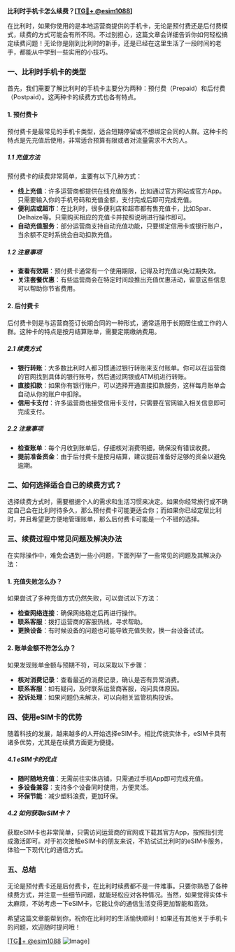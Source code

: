 **比利时手机卡怎么续费？[[TG💪+ @esim1088](https://t.me/s/esim1088)]**

在比利时，如果你使用的是本地运营商提供的手机卡，无论是预付费还是后付费模式，续费的方式可能会有所不同。不过别担心，这篇文章会详细告诉你如何轻松搞定续费问题！无论你是刚到比利时的新手，还是已经在这里生活了一段时间的老手，都能从中学到一些实用的小技巧。

### **一、比利时手机卡的类型**
首先，我们需要了解比利时的手机卡主要分为两种：预付费（Prepaid）和后付费（Postpaid）。这两种卡的续费方式也各有特点。

#### **1. 预付费卡**
预付费卡是最常见的手机卡类型，适合短期停留或不想绑定合同的人群。这种卡的特点是先充值后使用，非常适合预算有限或者对流量需求不大的人。

##### **1.1 充值方法**
预付费卡的续费非常简单，主要有以下几种方式：
- **线上充值**：许多运营商都提供在线充值服务，比如通过官方网站或官方App。只需要输入你的手机号码和充值金额，支付完成后即可完成充值。
- **便利店或超市**：在比利时，很多便利店和超市都有售充值卡，比如Spar、Delhaize等。只需购买相应的充值卡并按照说明进行操作即可。
- **自动充值服务**：部分运营商支持自动充值功能，只要绑定信用卡或银行账户，当余额不足时系统会自动扣款充值。

##### **1.2 注意事项**
- **查看有效期**：预付费卡通常有一个使用期限，记得及时充值以免过期失效。
- **关注套餐优惠**：有些运营商会在特定时间段推出充值优惠活动，留意这些信息可以帮助你节省费用。

#### **2. 后付费卡**
后付费卡则是与运营商签订长期合同的一种形式，通常适用于长期居住或工作的人群。这种卡的特点是按月结算账单，需要定期缴纳费用。

##### **2.1 续费方式**
- **银行转账**：大多数比利时人都习惯通过银行转账来支付账单。你可以在运营商的官网找到具体的银行账号，然后通过网银或ATM机进行转账。
- **直接扣款**：如果你有银行账户，可以选择开通直接扣款服务，这样每月账单会自动从你的账户中扣除。
- **信用卡支付**：许多运营商也接受信用卡支付，只需要在官网输入相关信息即可完成支付。

##### **2.2 注意事项**
- **检查账单**：每个月收到账单后，仔细核对消费明细，确保没有错误收费。
- **提前准备资金**：由于后付费卡是按月结算，建议提前准备好足够的资金以避免逾期。

### **二、如何选择适合自己的续费方式？**
选择续费方式时，需要根据个人的需求和生活习惯来决定。如果你经常旅行或不确定自己会在比利时待多久，那么预付费卡可能更适合你；而如果你已经定居比利时，并且希望更方便地管理账单，那么后付费卡可能是一个不错的选择。

### **三、续费过程中常见问题及解决办法**
在实际操作中，难免会遇到一些小问题，下面列举了一些常见的问题及其解决办法：

#### **1. 充值失败怎么办？**
如果尝试了多种充值方式仍然失败，可以尝试以下方法：
- **检查网络连接**：确保网络稳定后再进行操作。
- **联系客服**：拨打运营商的客服热线，寻求帮助。
- **更换设备**：有时候设备的问题也可能导致充值失败，换一台设备试试。

#### **2. 账单金额不符怎么办？**
如果发现账单金额与预期不符，可以采取以下步骤：
- **核对消费记录**：查看最近的消费记录，确认是否有异常消费。
- **联系客服**：如有疑问，及时联系运营商客服，询问具体原因。
- **投诉处理**：如果问题仍未解决，可以向相关监管机构投诉。

### **四、使用eSIM卡的优势**
随着科技的发展，越来越多的人开始选择eSIM卡。相比传统实体卡，eSIM卡具有诸多优势，尤其是在续费方面更为便捷。

##### **4.1 eSIM卡的优点**
- **随时随地充值**：无需前往实体店铺，只需通过手机App即可完成充值。
- **多设备兼容**：支持多个设备同时使用，方便灵活。
- **环保节能**：减少塑料浪费，更加环保。

##### **4.2 如何获取eSIM卡？**
获取eSIM卡也非常简单，只需访问运营商的官网或下载其官方App，按照指引完成激活即可。对于初次接触eSIM卡的朋友来说，不妨试试比利时的eSIM卡服务，体验一下现代化的通信方式。

### **五、总结**
无论是预付费卡还是后付费卡，在比利时续费都不是一件难事。只要你熟悉了各种续费方式，并注意一些细节问题，就能轻松应对各种情况。当然，如果觉得实体卡太麻烦，不妨考虑一下eSIM卡，它能让你的通信生活变得更加智能和高效。

希望这篇文章能帮到你，祝你在比利时的生活愉快顺利！如果还有其他关于手机卡的问题，欢迎随时提问哦！

[[TG💪+ @esim1088](https://t.me/s/esim1088) ![Image](https://i.postimg.cc/4NQfJmqS/Snipaste-2025-05-13-00-14-12.png)]